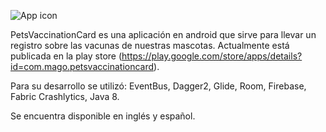 ![App icon](https://lh3.googleusercontent.com/SQUHefGJoJSwVYiE8xkjrIOcL8rcFoJc5XVbJYbAW60ccvXN6sWls1mnyB95rb7FVNY=s360-rw?raw=true "App icon")

PetsVaccinationCard es una aplicación en android que sirve para llevar un registro sobre las vacunas de nuestras mascotas.
Actualmente está publicada en la play store (https://play.google.com/store/apps/details?id=com.mago.petsvaccinationcard).

Para su desarrollo se utilizó:
EventBus, Dagger2, Glide, Room, Firebase, Fabric Crashlytics, Java 8.

Se encuentra disponible en inglés y español.
